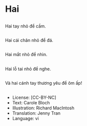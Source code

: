 # Hai

##
Hai tay nhỏ để cầm.

##


##
Hai cái chân nhỏ để đá.

##


##
Hai mắt nhỏ để nhìn.

##


##
Hai lỗ tai nhỏ để nghe.

##


##
Và hai cánh tay thương yêu để ôm ấp!

##


##
* License: [CC-BY-NC]
* Text: Carole Bloch
* Illustration: Richard MacIntosh
* Translation: Jenny Tran 
* Language: vi
